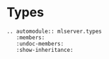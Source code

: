 # Types

```{eval-rst}
.. automodule:: mlserver.types
   :members:
   :undoc-members:
   :show-inheritance:
```
